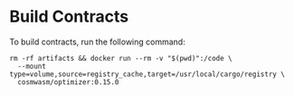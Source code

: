 # Build Contracts

To build contracts, run the following command:

```
rm -rf artifacts && docker run --rm -v "$(pwd)":/code \
  --mount type=volume,source=registry_cache,target=/usr/local/cargo/registry \
  cosmwasm/optimizer:0.15.0
```